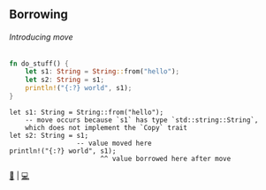 ## Borrowing 
###### Introducing move

```rust
fn do_stuff() {
    let s1: String = String::from("hello");
    let s2: String = s1;
    println!("{:?} world", s1);
}
```

```console
let s1: String = String::from("hello");
    -- move occurs because `s1` has type `std::string::String`, 
    which does not implement the `Copy` trait
let s2: String = s1;
                 -- value moved here
println!("{:?} world", s1);
                       ^^ value borrowed here after move
```  
[📒](https://doc.rust-lang.org/1.17.0/book/ownership.html) | 
[💻](https://play.rust-lang.org/?version=stable&mode=debug&edition=2018&gist=3f5767b8b83635d49723d1be198c8eb6)